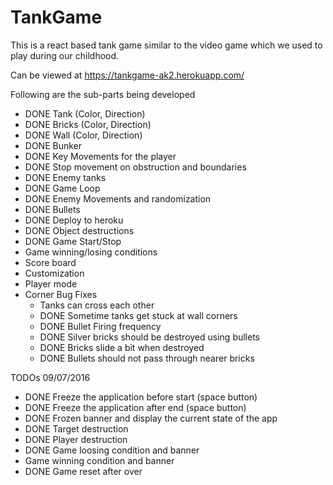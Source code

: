# TankGame
This is a react based tank game similar to the video game which we used to play during our childhood.

Can be viewed at https://tankgame-ak2.herokuapp.com/

Following are the sub-parts being developed

- DONE Tank (Color, Direction)
- DONE Bricks (Color, Direction)
- DONE Wall (Color, Direction)
- DONE Bunker
- DONE Key Movements for the player
- DONE Stop movement on obstruction and boundaries
- DONE Enemy tanks
- DONE Game Loop
- DONE Enemy Movements and randomization
- DONE Bullets
- DONE Deploy to heroku
- DONE Object destructions
- DONE Game Start/Stop
- Game winning/losing conditions
- Score board
- Customization
- Player mode
- Corner Bug Fixes
	- Tanks can cross each other
	- DONE Sometime tanks get stuck at wall corners
	- DONE Bullet Firing frequency
	- DONE Silver bricks should be destroyed using bullets
	- DONE Bricks slide a bit when destroyed
	- DONE Bullets should not pass through nearer bricks

TODOs 09/07/2016
- DONE Freeze the application before start (space button)
- DONE Freeze the application after end (space button)
- DONE Frozen banner and display the current state of the app
- DONE Target destruction
- DONE Player destruction
- DONE Game loosing condition and banner
- Game winning condition and banner
- DONE Game reset after over